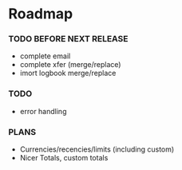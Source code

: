 # Roadmap
### TODO BEFORE NEXT RELEASE
- complete email
- complete xfer (merge/replace)
- imort logbook merge/replace

### TODO
- error handling

### PLANS
- Currencies/recencies/limits (including custom)
- Nicer Totals, custom totals